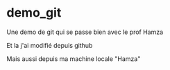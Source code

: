 # demo_git
Une demo de git qui se passe bien avec le prof Hamza

Et la j'ai modifié depuis github

Mais aussi depuis ma machine locale "Hamza"
